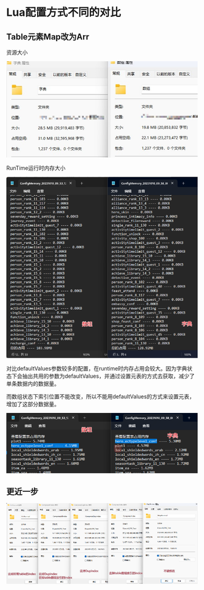 # Lua配置方式不同的对比

## Table元素Map改为Arr

资源大小

![image-20231010102052383](Lua配置方式不同的对比.assets\image-20231010102052383.png)

RunTime运行时内存大小

![image-20231010141604731](Lua配置方式不同的对比.assets/image-20231010141604731.png)

对比defaultValues参数较多的配置，在runtime时内存占用会较大。因为字典状态下会抽出共用的参数为defaultValues，并通过设置元表的方式去获取，减少了单条数据内的数据量。

而数组状态下索引位置不能改变，所以不能用defaultValues的方式来设置元表，增加了这部分数据量。

![image-20231010141822627](Lua配置方式不同的对比.assets/image-20231010141822627.png)

## 更近一步

![image-20231205114907004](Lua配置方式不同的对比.assets/image-20231205114907004.png)